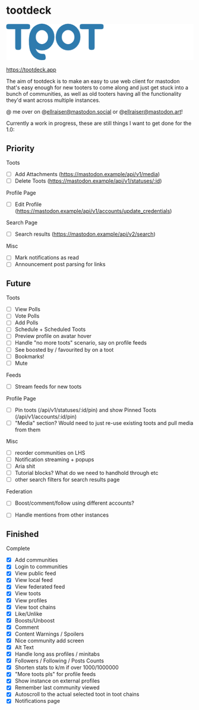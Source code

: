 # tootdeck
![tootdeck](logo.png) 

https://tootdeck.app

The aim of tootdeck is to make an easy to use web client for mastodon that's easy enough for new tooters to come along and just get stuck into a bunch of communities, as well as old tooters having all the functionality they'd want across multiple instances.

@ me over on @ellraiser@mastodon.social or @ellraiser@mastodon.art!

Currently a work in progress, these are still things I want to get done for the 1.0:

## Priority

Toots
- [ ] Add Attachments (https://mastodon.example/api/v1/media)
- [ ] Delete Toots (https://mastodon.example/api/v1/statuses/:id)

Profile Page
- [ ] Edit Profile (https://mastodon.example/api/v1/accounts/update_credentials)

Search Page
- [ ] Search results (https://mastodon.example/api/v2/search)

Misc
- [ ] Mark notifications as read
- [ ] Announcement post parsing for links

## Future

Toots
- [ ] View Polls
- [ ] Vote Polls
- [ ] Add Polls
- [ ] Schedule + Scheduled Toots
- [ ] Preview profile on avatar hover
- [ ] Handle "no more toots" scenario, say on profile feeds
- [ ] See boosted by / favourited by on a toot
- [ ] Bookmarks!
- [ ] Mute 

Feeds
- [ ] Stream feeds for new toots

Profile Page
- [ ] Pin toots (/api/v1/statuses/:id/pin) and show Pinned Toots (/api/v1/accounts/:id/pin)
- [ ] "Media" section? Would need to just re-use existing toots and pull media from them

Misc
- [ ] reorder communities on LHS
- [ ] Notification streaming + popups
- [ ] Aria shit
- [ ] Tutorial blocks? What do we need to handhold through etc
- [ ] other search filters for search results page

Federation
- [ ] Boost/comment/follow using different accounts?
- [ ] Handle mentions from other instances


## Finished 

Complete
- [x] Add communities
- [x] Login to communities
- [x] View public feed
- [x] View local feed
- [x] View federated feed
- [x] View toots
- [x] View profiles
- [x] View toot chains
- [x] Like/Unlike
- [x] Boosts/Unboost
- [x] Comment
- [x] Content Warnings / Spoilers
- [x] Nice community add screen
- [x] Alt Text
- [x] Handle long ass profiles / minitabs
- [x] Followers / Following / Posts Counts
- [x] Shorten stats to k/m if over 1000/1000000
- [x] "More toots pls" for profile feeds
- [x] Show instance on external profiles
- [x] Remember last community viewed
- [x] Autoscroll to the actual selected toot in toot chains
- [x] Notifications page